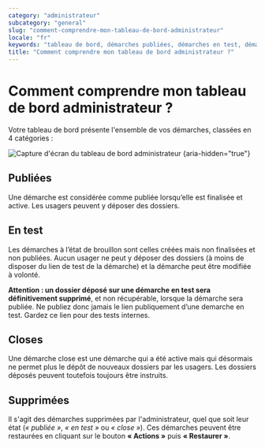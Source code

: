 ```yaml
---
category: "administrateur"
subcategory: "general"
slug: "comment-comprendre-mon-tableau-de-bord-administrateur"
locale: "fr"
keywords: "tableau de bord, démarches publiées, démarches en test, démarches closes, démarches supprimées"
title: "Comment comprendre mon tableau de bord administrateur ?"
---
```


# Comment comprendre mon tableau de bord administrateur ?

Votre tableau de bord présente l'ensemble de vos démarches, classées en 4 catégories :

![Capture d'écran du tableau de bord administrateur {aria-hidden="true"}](faq/administrateur-procedures-list-header.png)

## Publiées

Une démarche est considérée comme publiée lorsqu’elle est finalisée et active. Les usagers peuvent y déposer des dossiers.

## En test

Les démarches à l’état de brouillon sont celles créées mais non finalisées et non publiées. Aucun usager ne peut y déposer des dossiers (à moins de disposer du lien de test de la démarche) et la démarche peut être modifiée à volonté.

**Attention : un dossier déposé sur une démarche en test sera définitivement supprimé**, et non récupérable, lorsque la démarche sera publiée. Ne publiez donc jamais le lien publiquement d’une demarche en test. Gardez ce lien pour des tests internes.

## Closes

Une démarche close est une démarche qui a été active mais qui désormais ne permet plus le dépôt de nouveaux dossiers par les usagers. Les dossiers déposés peuvent toutefois toujours être instruits.

## Supprimées

Il s'agit des démarches supprimées par l'administrateur, quel que soit leur état (*« publiée »*, *« en test »* ou *« close »*). Ces démarches peuvent être restaurées en cliquant sur le bouton **« Actions »** puis **« Restaurer »**.
